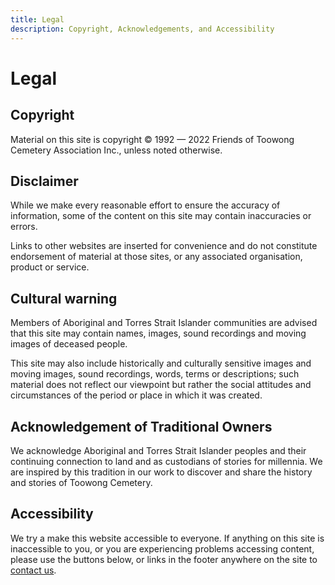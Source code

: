 ```yaml
---
title: Legal
description: Copyright, Acknowledgements, and Accessibility
---
```


# Legal

## Copyright

Material on this site is copyright © 1992 — 2022 Friends of Toowong Cemetery Association Inc., unless noted otherwise. 

<!-- 

## Licence 

We have chosen to apply an open licence to our work to **encourage others to discover and share the history and stories of Toowong Cemetery.**

Material by the Friends of Toowong Cemetery Association Inc. is provided under a [Creative Commons Attribution 4.0 International licence][CC-BY]. This licence is often abbreviated as either:

- CC BY 4.0
- :fontawesome-brands-creative-commons::fontawesome-brands-creative-commons-by:

This licence allows you to distribute, remix, adapt, and build upon the material in any medium or format, so long as attribution is given to the creator. The license allows for commercial use. 

## Attribution

If you reuse this work, the preferred attribution is to follow the [Creative Commons - Best practices for attribution](https://wiki.creativecommons.org/wiki/Best_practices_for_attribution) format:

>"Page title *(link to page)*" by Friends of Toowong Cemetery Association Inc. *(link to https://www.fotc.org.au)* is licensed under CC BY 4.0 *(link to https://creativecommons.org/licenses/by/4.0/)*

For example, the preferred attribution for the Toowong Cemetery History page, when reused on the internet is:

>"[Toowong Cemetery History][history]" by [Friends of Toowong Cemetery Association Inc.][site] is licensed under [CC BY 4.0][CC-BY]

An acceptable shortened attribution for the Toowong Cemetery History page is: 

>[Friends of Toowong Cemetery][history] - [CC BY 4.0][CC-BY]

or 

>[Friends of Toowong Cemetery][history] [:fontawesome-brands-creative-commons::fontawesome-brands-creative-commons-by:][CC-BY]

An example attribution for work derived from the Toowong Cemetery History page is:

>This work, "*Your work's title here*", is a derivative of "[Toowong Cemetery History][history]" by [Friends of Toowong Cemetery Association Inc.][site] licensed under [CC BY 4.0][CC-BY]. 

## Contribute

To contribute content, you can:

- [Share content via email][email]
- [Share content in a GitHub issue][new-issue] (login required)
- [Discuss or share your contribution in the GitHub discussion forum][forum] (login required)

Contributions must be made under an open licence, preferably the [Creative Commons Attribution 4.0 licence][CC-BY] so you:

- retain copyright of the work
- we can reuse it
- you are given attribution for your work 

You may waive your right to be attributed, if you would prefer your name not to be published. 

## Contributors

Thanks to everyone who has contributed content to the site to help us **share the history and stories of Toowong Cemetery** :purple_heart:

If you feel we have not attributed your work correctly, or used it inappropriately, please contact us.

--> 

## Disclaimer

While we make every reasonable effort to ensure the accuracy of information, some of the content on this site may contain inaccuracies or errors.

Links to other websites are inserted for convenience and do not constitute endorsement of material at those sites, or any associated organisation, product or service.

## Cultural warning

Members of Aboriginal and Torres Strait Islander communities are advised that this site may contain names, images, sound recordings and moving images of deceased people.

This site may also include historically and culturally sensitive images and moving images, sound recordings, words, terms or descriptions; such material does not reflect our viewpoint but rather the social attitudes and circumstances of the period or place in which it was created.

## Acknowledgement of Traditional Owners

We acknowledge Aboriginal and Torres Strait Islander peoples and their continuing connection to land and as custodians of stories for millennia. We are inspired by this tradition in our work to discover and share the history and stories of Toowong Cemetery.

## Accessibility

We try a make this website accessible to everyone. If anything on this site is inaccessible to you, or you are experiencing problems accessing content, please use the buttons below, or links in the footer anywhere on the site to [contact us](../contact.md).

<!--
## Your consent 

When you visited this site for the first time, we asked for your consent to use cookies to recognise your repeated visits, determine if you find what you're searching for, and measure if you find this site helpful. With your consent, you're helping us to make this site better. 

You can change your cookie settings at any time. 

[Change cookie settings](#__consent){ .md-button }
-->

<!-- links --> 

[github-contributors]: https://github.com/1871fotc/fotc/graphs/contributors
[contributors]: index.md
[history]: ../cemetery/history.md
[site]: ../index.md
[CC-BY]: https://creativecommons.org/licenses/by/4.0/
[new-issue]: https://github.com/1871fotc/fotc/issues/new/choose
[forum]: https://github.com/1871fotc/fotc/discussions
[email]: mailto:inquiries@fotc.org.au
[phone]: tel:0439998053
[form]: https://docs.google.com/forms/d/e/1FAIpQLSeS7K7-e-ofnn2OkPDL6ql7-CkBL67wwsQiv9upMDoRcXCRJQ/viewform?usp=pp_url&entry.975252590= 
